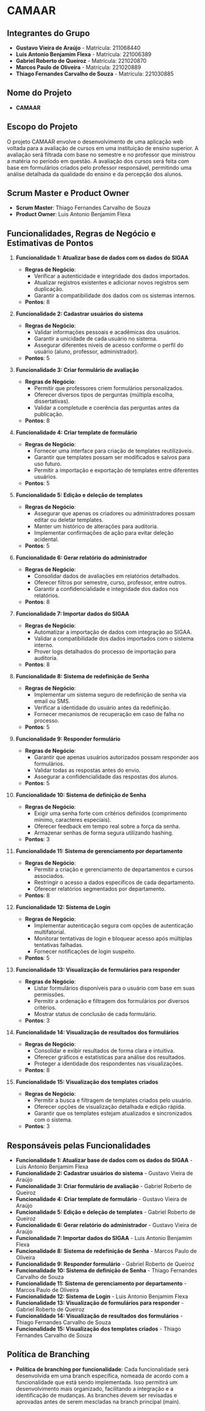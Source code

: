 # CAMAAR

## Integrantes do Grupo
- **Gustavo Vieira de Araújo** - Matrícula: 211068440
- **Luis Antonio Benjamim Flexa** - Matrícula: 221006389
- **Gabriel Roberto de Queiroz** - Matrícula: 221020870
- **Marcos Paulo de Oliveira** - Matrícula: 221020889
- **Thiago Fernandes Carvalho de Souza** - Matrícula: 221030885

## Nome do Projeto
- **CAMAAR**

## Escopo do Projeto
O projeto CAMAAR envolve o desenvolvimento de uma aplicação web voltada para a avaliação de cursos em uma instituição de ensino superior. A avaliação será filtrada com base no semestre e no professor que ministrou a matéria no período em questão. A avaliação dos cursos será feita com base em formulários criados pelo professor responsável, permitindo uma análise detalhada da qualidade do ensino e da percepção dos alunos.

## Scrum Master e Product Owner
- **Scrum Master**: Thiago Fernandes Carvalho de Souza
- **Product Owner**: Luis Antonio Benjamim Flexa


## Funcionalidades, Regras de Negócio e Estimativas de Pontos

1. **Funcionalidade 1: Atualizar base de dados com os dados do SIGAA**
    - **Regras de Negócio**:
        - Verificar a autenticidade e integridade dos dados importados.
        - Atualizar registros existentes e adicionar novos registros sem duplicação.
        - Garantir a compatibilidade dos dados com os sistemas internos.
    - **Pontos**: 8

2. **Funcionalidade 2: Cadastrar usuários do sistema**
    - **Regras de Negócio**:
        - Validar informações pessoais e acadêmicas dos usuários.
        - Garantir a unicidade de cada usuário no sistema.
        - Assegurar diferentes níveis de acesso conforme o perfil do usuário (aluno, professor, administrador).
    - **Pontos**: 5

3. **Funcionalidade 3: Criar formulário de avaliação**
    - **Regras de Negócio**:
        - Permitir que professores criem formulários personalizados.
        - Oferecer diversos tipos de perguntas (múltipla escolha, dissertativas).
        - Validar a completude e coerência das perguntas antes da publicação.
    - **Pontos**: 8

4. **Funcionalidade 4: Criar template de formulário**
    - **Regras de Negócio**:
        - Fornecer uma interface para criação de templates reutilizáveis.
        - Garantir que templates possam ser modificados e salvos para uso futuro.
        - Permitir a importação e exportação de templates entre diferentes usuários.
    - **Pontos**: 5

5. **Funcionalidade 5: Edição e deleção de templates**
    - **Regras de Negócio**:
        - Assegurar que apenas os criadores ou administradores possam editar ou deletar templates.
        - Manter um histórico de alterações para auditoria.
        - Implementar confirmações de ação para evitar deleção acidental.
    - **Pontos**: 5

6. **Funcionalidade 6: Gerar relatório do administrador**
    - **Regras de Negócio**:
        - Consolidar dados de avaliações em relatórios detalhados.
        - Oferecer filtros por semestre, curso, professor, entre outros.
        - Garantir a confidencialidade e integridade dos dados nos relatórios.
    - **Pontos**: 8

7. **Funcionalidade 7: Importar dados do SIGAA**
    - **Regras de Negócio**:
        - Automatizar a importação de dados com integração ao SIGAA.
        - Validar a compatibilidade dos dados importados com o sistema interno.
        - Prover logs detalhados do processo de importação para auditoria.
    - **Pontos**: 8

8. **Funcionalidade 8: Sistema de redefinição de Senha**
    - **Regras de Negócio**:
        - Implementar um sistema seguro de redefinição de senha via email ou SMS.
        - Verificar a identidade do usuário antes da redefinição.
        - Fornecer mecanismos de recuperação em caso de falha no processo.
    - **Pontos**: 5

9. **Funcionalidade 9: Responder formulário**
    - **Regras de Negócio**:
        - Garantir que apenas usuários autorizados possam responder aos formulários.
        - Validar todas as respostas antes do envio.
        - Assegurar a confidencialidade das respostas dos alunos.
    - **Pontos**: 5

10. **Funcionalidade 10: Sistema de definição de Senha**
    - **Regras de Negócio**:
        - Exigir uma senha forte com critérios definidos (comprimento mínimo, caracteres especiais).
        - Oferecer feedback em tempo real sobre a força da senha.
        - Armazenar senhas de forma segura utilizando hashing.
    - **Pontos**: 3

11. **Funcionalidade 11: Sistema de gerenciamento por departamento**
    - **Regras de Negócio**:
        - Permitir a criação e gerenciamento de departamentos e cursos associados.
        - Restringir o acesso a dados específicos de cada departamento.
        - Oferecer relatórios segmentados por departamento.
    - **Pontos**: 8

12. **Funcionalidade 12: Sistema de Login**
    - **Regras de Negócio**:
        - Implementar autenticação segura com opções de autenticação multifatorial.
        - Monitorar tentativas de login e bloquear acesso após múltiplas tentativas falhadas.
        - Fornecer notificações de login suspeito.
    - **Pontos**: 5

13. **Funcionalidade 13: Visualização de formulários para responder**
    - **Regras de Negócio**:
        - Listar formulários disponíveis para o usuário com base em suas permissões.
        - Permitir a ordenação e filtragem dos formulários por diversos critérios.
        - Mostrar status de conclusão de cada formulário.
    - **Pontos**: 3

14. **Funcionalidade 14: Visualização de resultados dos formulários**
    - **Regras de Negócio**:
        - Consolidar e exibir resultados de forma clara e intuitiva.
        - Oferecer gráficos e estatísticas para análise dos resultados.
        - Proteger a identidade dos respondentes nas visualizações.
    - **Pontos**: 8

15. **Funcionalidade 15: Visualização dos templates criados**
    - **Regras de Negócio**:
        - Permitir a busca e filtragem de templates criados pelo usuário.
        - Oferecer opções de visualização detalhada e edição rápida.
        - Garantir que os templates estejam atualizados e sincronizados com o sistema.
    - **Pontos**: 3

## Responsáveis pelas Funcionalidades
- **Funcionalidade 1: Atualizar base de dados com os dados do SIGAA** - Luis Antonio Benjamim Flexa
- **Funcionalidade 2: Cadastrar usuários do sistema** - Gustavo Vieira de Araújo
- **Funcionalidade 3: Criar formulário de avaliação** - Gabriel Roberto de Queiroz
- **Funcionalidade 4: Criar template de formulário** - Gustavo Vieira de Araújo
- **Funcionalidade 5: Edição e deleção de templates** - Gabriel Roberto de Queiroz
- **Funcionalidade 6: Gerar relatório do administrador** - Gustavo Vieira de Araújo
- **Funcionalidade 7: Importar dados do SIGAA** - Luis Antonio Benjamim Flexa
- **Funcionalidade 8: Sistema de redefinição de Senha** - Marcos Paulo de Oliveira
- **Funcionalidade 9: Responder formulário** - Gabriel Roberto de Queiroz
- **Funcionalidade 10: Sistema de definição de Senha** - Thiago Fernandes Carvalho de Souza
- **Funcionalidade 11: Sistema de gerenciamento por departamento** - Marcos Paulo de Oliveira
- **Funcionalidade 12: Sistema de Login** - Luis Antonio Benjamim Flexa
- **Funcionalidade 13: Visualização de formulários para responder** - Gabriel Roberto de Queiroz
- **Funcionalidade 14: Visualização de resultados dos formulários** - Thiago Fernandes Carvalho de Souza
- **Funcionalidade 15: Visualização dos templates criados** - Thiago Fernandes Carvalho de Souza

## Política de Branching
- **Política de branching por funcionalidade**: 
Cada funcionalidade será desenvolvida em uma branch específica, nomeada de acordo com a funcionalidade que está sendo implementada. Isso permitirá um desenvolvimento mais organizado, facilitando a integração e a identificação de mudanças. As branches devem ser revisadas e aprovadas antes de serem mescladas na branch principal (main).
